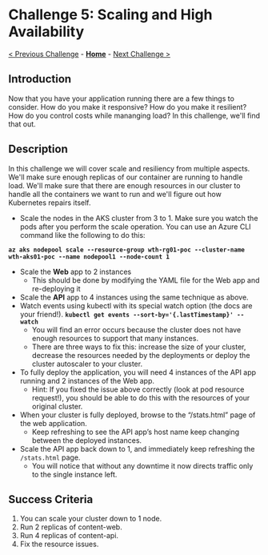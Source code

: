 # Challenge 5: Scaling and High Availability

[< Previous Challenge](./04-k8sdeployment.md) - **[Home](../README.md)** - [Next Challenge >](./06-deploymongo.md)

## Introduction

Now that you have your application running there are a few things to consider. How do you make it responsive? How do you make it resilient? How do you control costs while mananging load? In this challenge, we'll find that out.

## Description

In this challenge we will cover scale and resiliency from multiple aspects. We'll make sure enough replicas of our container are running to handle load. We'll make sure that there are enough resources in our cluster to handle all the containers we want to run and we'll figure out how Kubernetes repairs itself.

- Scale the nodes in the AKS cluster from 3 to 1.  Make sure you watch the pods after you perform the scale operation.  You can use an Azure CLI command like the following to do this: 

**`az aks nodepool scale --resource-group wth-rg01-poc --cluster-name wth-aks01-poc --name nodepool1 --node-count 1`**

- Scale the **Web** app to 2 instances
	- This should be done by modifying the YAML file for the Web app and re-deploying it 
- Scale the **API** app to 4 instances using the same technique as above.  
- Watch events using kubectl with its special watch option (the docs are your friend!).  **`kubectl get events --sort-by='{.lastTimestamp}' --watch`**
	- You will find an error occurs because the cluster does not have enough resources to support that many instances.
	- There are three ways to fix this: increase the size of your cluster, decrease the resources needed by the deployments or deploy the cluster autoscaler to your cluster.  
- To fully deploy the application, you will need 4 instances of the API app running and 2 instances of the Web app. 
	- Hint: If you fixed the issue above correctly (look at pod resource request!), you should be able to do this with the resources of your original cluster.
- When your cluster is fully deployed, browse to the “/stats.html” page of the web application.
	- Keep refreshing to see the API app’s host name keep changing between the deployed instances.
- Scale the API app back down to 1, and immediately keep refreshing the `/stats.html` page.
	- You will notice that without any downtime it now directs traffic only to the single instance left.

## Success Criteria

1. You can scale your cluster down to 1 node.
1. Run 2 replicas of content-web.
1. Run 4 replicas of content-api.
1. Fix the resource issues.